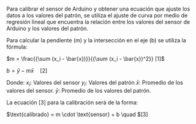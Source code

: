 Para calibrar el sensor de Arduino y obtener una ecuación que ajuste los datos a los valores del patrón, se utiliza el ajuste de curva por medio de regresión lineal que encuentra la relación entre los valores del sensor de Arduino y los valores del patrón.

Para calcular la pendiente (m) y la intersección en el eje (b) se utiliza la fórmula:

$m = \frac{{\sum (x_i - \bar{x})}}{{\sum (x_i - \bar{x})^2}}  [1]$


$b = \bar{y} - m\bar{x} \quad [2]$


Donde:
$x_i$: Valores del sensor
$y_i$: Valores del patrón
$\bar{x}$: Promedio de los valores del sensor.
$\bar{y}$: Promedio de los valores del patrón.

La ecuación [3] para la calibración será de la forma:


$\text{calibrado} = m \cdot \text{sensor} + b \quad $[3]
